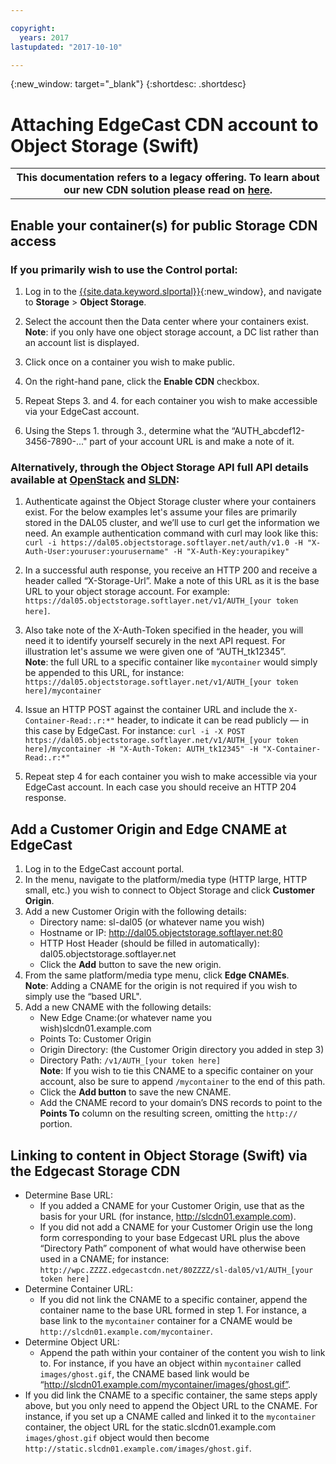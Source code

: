 ```yaml
---

copyright:
  years: 2017
lastupdated: "2017-10-10"

---
```

{:new_window: target="_blank"}
{:shortdesc: .shortdesc}

# Attaching EdgeCast CDN account to Object Storage (Swift)

<table class="wrapped">
        <colgroup>
          <col/>
        </colgroup>
        <tbody>
          <tr>
            <th>This documentation refers to a legacy offering. To learn about our new CDN solution please read on <a href="https://console.bluemix.net/docs/infrastructure/CDN/about.html#about-cdn">here</a>.</th>
          </tr>
        </tbody>
</table>

## Enable your container(s) for public Storage CDN access

### If you primarily wish to use the Control portal:

 1. Log in to the [{{site.data.keyword.slportal}}](https://control.softlayer.com/){:new_window}, and navigate to **Storage** > **Object Storage**.
 
 2. Select the account then the Data center where your containers exist. <br/>
       **Note**: if you only have one object storage account, a DC list rather than an account list is displayed.
 
 3. Click once on a container you wish to make public.
 
 4. On the right-hand pane, click the **Enable CDN** checkbox.
 
 5. Repeat Steps 3. and 4. for each container you wish to make accessible via your EdgeCast account.
 
 6. Using the Steps 1. through 3., determine what the “AUTH_abcdef12-3456-7890-..." part of your account URL is and make a note of it.

### Alternatively, through the Object Storage API full API details available at [OpenStack](http://docs.openstack.org/api/openstack-object-storage/1.0/content/) and [SLDN](http://sldn.softlayer.com/reference/objectstorageapi):

 
  1. Authenticate against the Object Storage cluster where your containers exist. For the below examples let's assume your files are primarily stored in the DAL05 cluster, and we’ll use to curl get the information we need.
 An example authentication command with curl may look like this: <br/>
    ``curl -i https://dal05.objectstorage.softlayer.net/auth/v1.0 -H "X-Auth-User:youruser:yourusername" -H "X-Auth-Key:yourapikey"``
 
  2. In a successful auth response, you receive an HTTP 200 and receive a header called “X-Storage-Url”. Make a note of this URL as it is the base URL to your object storage account. For example: ``https://dal05.objectstorage.softlayer.net/v1/AUTH_[your token here]``.
 
  3. Also take note of the X-Auth-Token specified in the header, you will need it to identify yourself securely in the next API request. For illustration let's assume we were given one of “AUTH_tk12345”. <br/>
    **Note**: the full URL to a specific container like ``mycontainer`` would simply be appended to this URL, for instance: ``https://dal05.objectstorage.softlayer.net/v1/AUTH_[your token here]/mycontainer``
 
  4. Issue an HTTP POST against the container URL and include the ``X-Container-Read:.r:*"`` header, to indicate it can be read publicly — in this case by EdgeCast. For instance: ``curl -i -X POST https://dal05.objectstorage.softlayer.net/v1/AUTH_[your token here]/mycontainer -H "X-Auth-Token: AUTH_tk12345" -H "X-Container-Read:.r:*"``
 
  5. Repeat step 4 for each container you wish to make accessible via your EdgeCast account. In each case you should receive an HTTP 204 response.
    
## Add a Customer Origin and Edge CNAME at EdgeCast

1. Log in to the EdgeCast account portal.
2. In the menu, navigate to the platform/media type (HTTP large, HTTP small, etc.) you wish to connect to Object Storage and click **Customer Origin**.
3. Add a new Customer Origin with the following details:
    - Directory name: sl-dal05 (or whatever name you wish) 
    - Hostname or IP: http://dal05.objectstorage.softlayer.net:80
    - HTTP Host Header (should be filled in automatically): dal05.objectstorage.softlayer.net
    - Click the **Add** button to save the new origin.
4. From the same platform/media type menu, click **Edge CNAMEs**.<br/>
   **Note**: Adding a CNAME for the origin is not required if you wish to simply use the “based URL".
5. Add a new CNAME with the following details:
    - New Edge Cname:(or whatever name you wish)slcdn01.example.com
    - Points To: Customer Origin
    - Origin Directory: (the Customer Origin directory you added in step 3)
    - Directory Path: ``/v1/AUTH_[your token here]``<br/>
    **Note**: If you wish to tie this CNAME to a specific container on your account, also be sure to append ``/mycontainer`` to the end of this path.
    - Click the **Add button** to save the new CNAME.
    - Add the CNAME record to your domain’s DNS records to point to the **Points To** column on the resulting screen, omitting the ``http://`` portion.
    
    
## Linking to content in Object Storage (Swift) via the Edgecast Storage CDN

- Determine Base URL:
   - If you added a CNAME for your Customer Origin, use that as the basis for your URL (for instance, http://slcdn01.example.com).
   - If you did not add a CNAME for your Customer Origin use the long form corresponding to your base Edgecast URL plus the above “Directory Path” component of what would have otherwise been used in a CNAME; for instance: ``http://wpc.ZZZZ.edgecastcdn.net/80ZZZZ/sl-dal05/v1/AUTH_[your token here]``
- Determine Container URL:
   - If you did not link the CNAME to a specific container, append the container name to the base URL formed in step 1. For instance, a base link to the ``mycontainer`` container for a CNAME would be ``http://slcdn01.example.com/mycontainer``.
- Determine Object URL:
   - Append the path within your container of the content you wish to link to. For instance, if you have an object within ``mycontainer`` called ``images/ghost.gif``, the CNAME based link would be “http://slcdn01.example.com/mycontainer/images/ghost.gif”.
- If you did link the CNAME to a specific container, the same steps apply above, but you only need to append the Object URL to the CNAME. For instance, if you set up a CNAME called and linked it to the ``mycontainer`` container, the object URL for the static.slcdn01.example.com ``images/ghost.gif`` object would then become ``http://static.slcdn01.example.com/images/ghost.gif``.
